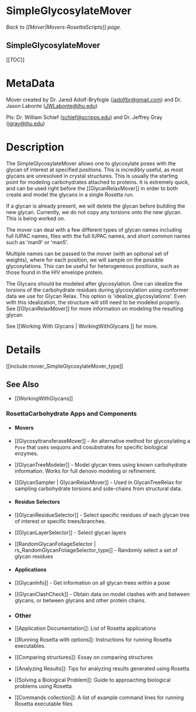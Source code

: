 # SimpleGlycosylateMover
*Back to [[Mover|Movers-RosettaScripts]] page.*
## SimpleGlycosylateMover

[[_TOC_]]

MetaData
========

Mover created by Dr. Jared Adolf-Bryfogle (jadolfbr@gmail.com) and  Dr. Jason Labonte (JWLabonte@jhu.edu)

PIs: Dr. William Schief (schief@scripps.edu) and Dr. Jeffrey Gray (jgray@jhu.edu)


Description
===========

The SimpleGlycosylateMover allows one to glycosylate poses with the glycan of interest at specified positions.  This is incredibly useful, as most glycans are unresolved in crystal structures.
This is usually the starting point for modeling carbohydrates attached to proteins.  It is extremely quick, and can be used right before the [[GlycanRelaxMover]] in order to both create and model the glycans in a single Rosetta run.

If a glycan is already present, we will delete the glycan before building the new glycan.  Currently, we do not copy any torsions onto the new glycan.  This is being worked on.

The mover can deal with a few different types of glycan names including full IUPAC names, files with the full IUPAC names, and short common names such as 'man9' or 'man5'. 

Multiple names can be passed to the mover (with an optional set of weights), where for each position, we will sample on the possible glycosylations.  This can be useful for heterogeneous positions, such as those found in the HIV envelope protein.  

The Glycans should be modeled after glycosylation.  One can idealize the torsions of the carbohydrate residues during glycosylation using conformer data we use for Glycan Relax.  This option is 'idealize_glycosylations'.  Even with this idealization, the structure will still need to be modeled properly.  See [[GlycanRelaxMover]] for more information on modeling the resulting glycan.
 


See [[Working With Glycans | WorkingWithGlycans ]] for more.



Details
=======

[[include:mover_SimpleGlycosylateMover_type]]


## See Also
- [[WorkingWithGlycans]]

### RosettaCarbohydrate Apps and Components
- #### Movers
 - [[GlycosyltransferaseMover]] - An alternative method for glycosylating a `Pose` that uses sequons and cosubstrates for specific biological enzymes.
 - [[GlycanTreeModeler]] - Model glycan trees using known carbohydrate information.  Works for full denovo modeling or refinement.
 - [[GlycanSampler | GlycanRelaxMover]] - Used in GlycanTreeRelax for sampling carbohydrate torsions and side-chains from structural data.

- #### Residue Selectors
 - [[GlycanResidueSelector]] - Select specific residues of each glycan tree of interest or specific trees/branches.
 - [[GlycanLayerSelector]] - Select glycan layers
 - [[RandomGlycanFoliageSelector | rs_RandomGlycanFoliageSelector_type]] - Randomly select a set of glycan residues 

- #### Applications
 - [[GlycanInfo]] - Get information on all glycan trees within a pose
 - [[GlycanClashCheck]] - Obtain data on model clashes with and between glycans, or between glycans and other protein chains.

- ### Other
 - [[Application Documentation]]: List of Rosetta applications
 - [[Running Rosetta with options]]: Instructions for running Rosetta executables.
 - [[Comparing structures]]: Essay on comparing structures
 - [[Analyzing Results]]: Tips for analyzing results generated using Rosetta
 - [[Solving a Biological Problem]]: Guide to approaching biological problems using Rosetta
 - [[Commands collection]]: A list of example command lines for running Rosetta executable files
